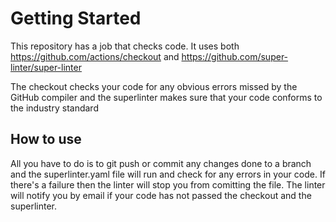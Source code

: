 # Getting Started

This repository has a job that checks code.
It uses both <https://github.com/actions/checkout> and
<https://github.com/super-linter/super-linter>

The checkout checks your code for any obvious errors missed by the GitHub compiler
and the superlinter makes sure that your code conforms to the industry standard

## How to use

All you have to do is to git push or commit any changes done to a branch and the superlinter.yaml
file will run and check for any errors in your code. If there's a failure then the linter will
stop you from comitting the file. The linter will notify you by email if your code has not passed
the checkout and the superlinter.

